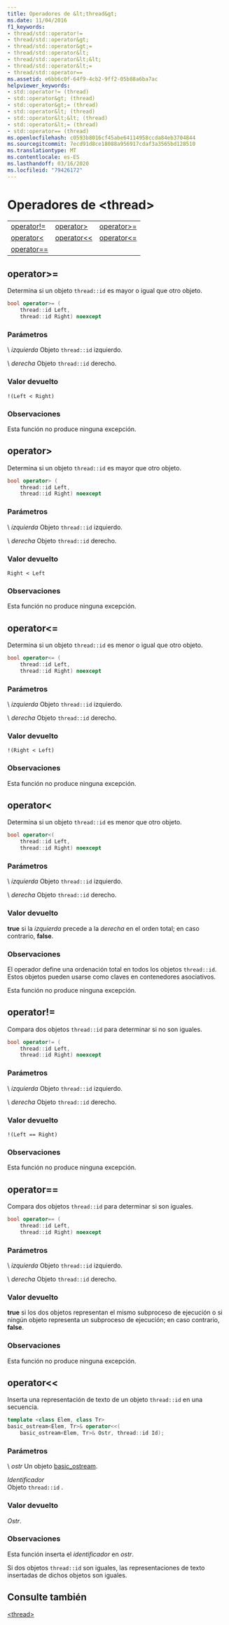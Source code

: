 ```yaml
---
title: Operadores de &lt;thread&gt;
ms.date: 11/04/2016
f1_keywords:
- thread/std::operator!=
- thread/std::operator&gt;
- thread/std::operator&gt;=
- thread/std::operator&lt;
- thread/std::operator&lt;&lt;
- thread/std::operator&lt;=
- thread/std::operator==
ms.assetid: e6bb6c0f-64f9-4cb2-9ff2-05b88a6ba7ac
helpviewer_keywords:
- std::operator!= (thread)
- std::operator&gt; (thread)
- std::operator&gt;= (thread)
- std::operator&lt; (thread)
- std::operator&lt;&lt; (thread)
- std::operator&lt;= (thread)
- std::operator== (thread)
ms.openlocfilehash: c0593b8016cf45abe64114958ccda84eb3704844
ms.sourcegitcommit: 7ecd91d8ce18088a956917cdaf3a3565bd128510
ms.translationtype: MT
ms.contentlocale: es-ES
ms.lasthandoff: 03/16/2020
ms.locfileid: "79426172"
---
```

# <a name="ltthreadgt-operators"></a>Operadores de &lt;thread&gt;

||||
|-|-|-|
|[operator!=](#op_neq)|[operator&gt;](#op_gt)|[operator&gt;=](#op_gt_eq)|
|[operator&lt;](#op_lt)|[operator&lt;&lt;](#op_lt_lt)|[operator&lt;=](#op_lt_eq)|
|[operator==](#op_eq_eq)|

## <a name="op_gt_eq"></a> operator&gt;=

Determina si un objeto `thread::id` es mayor o igual que otro objeto.

```cpp
bool operator>= (
    thread::id Left,
    thread::id Right) noexcept
```

### <a name="parameters"></a>Parámetros

\ *izquierda*
Objeto `thread::id` izquierdo.

\ *derecha*
Objeto `thread::id` derecho.

### <a name="return-value"></a>Valor devuelto

`!(Left < Right)`

### <a name="remarks"></a>Observaciones

Esta función no produce ninguna excepción.

## <a name="op_gt"></a> operator&gt;

Determina si un objeto `thread::id` es mayor que otro objeto.

```cpp
bool operator> (
    thread::id Left,
    thread::id Right) noexcept
```

### <a name="parameters"></a>Parámetros

\ *izquierda*
Objeto `thread::id` izquierdo.

\ *derecha*
Objeto `thread::id` derecho.

### <a name="return-value"></a>Valor devuelto

`Right < Left`

### <a name="remarks"></a>Observaciones

Esta función no produce ninguna excepción.

## <a name="op_lt_eq"></a> operator&lt;=

Determina si un objeto `thread::id` es menor o igual que otro objeto.

```cpp
bool operator<= (
    thread::id Left,
    thread::id Right) noexcept
```

### <a name="parameters"></a>Parámetros

\ *izquierda*
Objeto `thread::id` izquierdo.

\ *derecha*
Objeto `thread::id` derecho.

### <a name="return-value"></a>Valor devuelto

`!(Right < Left)`

### <a name="remarks"></a>Observaciones

Esta función no produce ninguna excepción.

## <a name="op_lt"></a> operator&lt;

Determina si un objeto `thread::id` es menor que otro objeto.

```cpp
bool operator<(
    thread::id Left,
    thread::id Right) noexcept
```

### <a name="parameters"></a>Parámetros

\ *izquierda*
Objeto `thread::id` izquierdo.

\ *derecha*
Objeto `thread::id` derecho.

### <a name="return-value"></a>Valor devuelto

**true** si la *izquierda* precede a la *derecha* en el orden total; en caso contrario, **false**.

### <a name="remarks"></a>Observaciones

El operador define una ordenación total en todos los objetos `thread::id`. Estos objetos pueden usarse como claves en contenedores asociativos.

Esta función no produce ninguna excepción.

## <a name="op_neq"></a> operator!=

Compara dos objetos `thread::id` para determinar si no son iguales.

```cpp
bool operator!= (
    thread::id Left,
    thread::id Right) noexcept
```

### <a name="parameters"></a>Parámetros

\ *izquierda*
Objeto `thread::id` izquierdo.

\ *derecha*
Objeto `thread::id` derecho.

### <a name="return-value"></a>Valor devuelto

`!(Left == Right)`

### <a name="remarks"></a>Observaciones

Esta función no produce ninguna excepción.

## <a name="op_eq_eq"></a>  operator==

Compara dos objetos `thread::id` para determinar si son iguales.

```cpp
bool operator== (
    thread::id Left,
    thread::id Right) noexcept
```

### <a name="parameters"></a>Parámetros

\ *izquierda*
Objeto `thread::id` izquierdo.

\ *derecha*
Objeto `thread::id` derecho.

### <a name="return-value"></a>Valor devuelto

**true** si los dos objetos representan el mismo subproceso de ejecución o si ningún objeto representa un subproceso de ejecución; en caso contrario, **false**.

### <a name="remarks"></a>Observaciones

Esta función no produce ninguna excepción.

## <a name="op_lt_lt"></a> operator&lt;&lt;

Inserta una representación de texto de un objeto `thread::id` en una secuencia.

```cpp
template <class Elem, class Tr>
basic_ostream<Elem, Tr>& operator<<(
    basic_ostream<Elem, Tr>& Ostr, thread::id Id);
```

### <a name="parameters"></a>Parámetros

\ *ostr*
Un objeto [basic_ostream](../standard-library/basic-ostream-class.md).

*Identificador*\
Objeto `thread::id` .

### <a name="return-value"></a>Valor devuelto

*Ostr*.

### <a name="remarks"></a>Observaciones

Esta función inserta el *identificador* en *ostr*.

Si dos objetos `thread::id` son iguales, las representaciones de texto insertadas de dichos objetos son iguales.

## <a name="see-also"></a>Consulte también

[\<thread>](../standard-library/thread.md)
